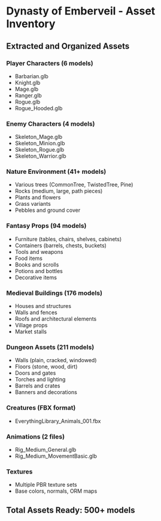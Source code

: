 # Dynasty of Emberveil - Asset Inventory

## Extracted and Organized Assets

### Player Characters (6 models)
- Barbarian.glb
- Knight.glb
- Mage.glb
- Ranger.glb
- Rogue.glb
- Rogue_Hooded.glb

### Enemy Characters (4 models)
- Skeleton_Mage.glb
- Skeleton_Minion.glb
- Skeleton_Rogue.glb
- Skeleton_Warrior.glb

### Nature Environment (41+ models)
- Various trees (CommonTree, TwistedTree, Pine)
- Rocks (medium, large, path pieces)
- Plants and flowers
- Grass variants
- Pebbles and ground cover

### Fantasy Props (94 models)
- Furniture (tables, chairs, shelves, cabinets)
- Containers (barrels, chests, buckets)
- Tools and weapons
- Food items
- Books and scrolls
- Potions and bottles
- Decorative items

### Medieval Buildings (176 models)
- Houses and structures
- Walls and fences
- Roofs and architectural elements
- Village props
- Market stalls

### Dungeon Assets (211 models)
- Walls (plain, cracked, windowed)
- Floors (stone, wood, dirt)
- Doors and gates
- Torches and lighting
- Barrels and crates
- Banners and decorations

### Creatures (FBX format)
- EverythingLibrary_Animals_001.fbx

### Animations (2 files)
- Rig_Medium_General.glb
- Rig_Medium_MovementBasic.glb

### Textures
- Multiple PBR texture sets
- Base colors, normals, ORM maps

## Total Assets Ready: 500+ models

